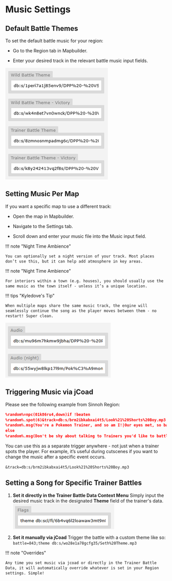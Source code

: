 # Music Settings

## Default Battle Themes
To set the default battle music for your region:

- Go to the Region tab in Mapbuilder.

- Enter your desired track in the relevant battle music input fields.

![alt text](assets/musicthemecontextwindow.png)

## Setting Music Per Map
If you want a specific map to use a different track:

- Open the map in Mapbuilder.

- Navigate to the Settings tab.

- Scroll down and enter your music file into the Music input field.

!!! note "Night Time Ambience"

    You can optionally set a night version of your track. Most places don’t use this, but it can help add atmosphere in key areas.

!!! note "Night Time Ambience"

    For interiors within a town (e.g. houses), you should usually use the same music as the town itself - unless it’s a unique location.

!!! tips "Kyledove's Tip"

    When multiple maps share the same music track, the engine will seamlessly continue the song as the player moves between them - no restart! Super clean.

![alt text](assets/daynightaudio.png)

## Triggering Music via jCoad

Please see the following example from Sinnoh Region:

```json 
%random%=npc(01k86ru4,down)if !beaten
%random%.spot(6)&track=db:s/brm2ibkabxai4t5/Look%21%20Shorts%20Boy.mp3
%random%.msg(You're a Pokemon Trainer, and so am I!|Our eyes met, so battle we must!)|&battle=613;
else
%random%.msg(Don't be shy about talking to Trainers you'd like to battle.|Pokemon grow stronger and stronger from battling.)
```

You can use this as a separate trigger anywhere - not just when a trainer spots the player. For example, it’s useful during cutscenes if you want to change the music after a specific event occurs.

`&track=db:s/brm2ibkabxai4t5/Look%21%20Shorts%20Boy.mp3`

## Setting a Song for Specific Trainer Battles

1. **Set it directly in the Trainer Battle Data Context Menu**
    Simply input the desired music track in the designated **Theme** field of the trainer's data.
    ![alt text](assets/musicthemelocation.png)

2. **Set it manually via jCoad**
    Trigger the battle with a custom theme like so:
    `battle=843;theme db:s/wo28e1a78gcfg35/Seth%20Theme.mp3`

!!! note "Overrides"

    Any time you set music via jcoad or directly in the Trainer Battle Data, it will automatically override whatever is set in your Region settings. Simple!


